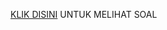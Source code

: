 [KLIK DISINI](https://drive.google.com/drive/u/2/folders/1Sw0blczY_FZNpVjU3RdGPcsZVvFWm3pK) UNTUK MELIHAT SOAL
